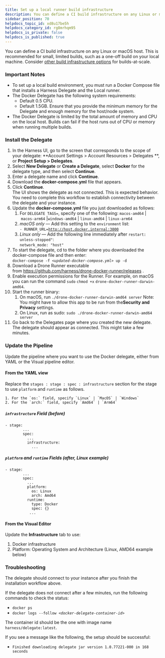 ```yaml
---
title: Set up a local runner build infrastructure
description: You can define a CI build infrastructure on any Linux or macOS host.
sidebar_position: 70
helpdocs_topic_id: xd8u17be5h
helpdocs_category_id: rg8mrhqm95
helpdocs_is_private: false
helpdocs_is_published: true
---
```


You can define a CI build infrastructure on any Linux or macOS host. This is recommended for small, limited builds, such as a one-off build on your local machine. Consider [other build infrastructure options](/docs/category/set-up-build-infrastructure) for builds-at-scale.

### Important Notes

* To set up a local build environment, you must run a Docker Compose file that installs a Harness Delegate and the Local runner.
* The Docker Delegate has the following system requirements:
	+ Default 0.5 CPU.
	+ Default 1.5GB. Ensure that you provide the minimum memory for the Delegate and enough memory for the host/node system.
* The Docker Delegate is limited by the total amount of memory and CPU on the local host. Builds can fail if the host runs out of CPU or memory when running multiple builds.

### Install the Delegate

1. In the Harness UI, go to the screen that corresponds to the scope of your delegate: **Account Settings > Account Resources > Delegates **, or **Project Setup > Delegates**.
2. Select **New Delegate** or **Create a Delegate**, select **Docker** for the delegate type, and then select **Continue**.
3. Enter a delegate name and click **Continue**.
4. Download the **docker-compose.yml** file that appears.
5. Click **Continue**.   
The UI shows the delegate as not connected. This is expected behavior. You need to complete this workflow to establish connectivity between the delegate and your instance.
6. Update the **docker-compose.yml** file you just downloaded as follows:
	1. For `DELEGATE TAGS=`, specify one of the following: `macos-amd64` | `macos-arm64` |`windows-amd64` | `linux-amd64` | `linux-arm64`
	2. *macOS only —* Add this setting to the `environment` list:  
	`- RUNNER_URL=`[`http://host.docker.internal:3000`](http://host.docker.internal:3000/)
	3. *Linux only —* Add the following line immediately after `restart: unless-stopped"`:  
	`network_mode: "host"`
7. To start the delegate, cd to the folder where you downloaded the docker-compose file and then enter:  
 `docker-compose -f <`*`updated-docker-compose.yml`*`> up -d`
8. Download a Drone Runner executable from <https://github.com/harness/drone-docker-runner/releases> .
9. Enable execution permissions for the Runner. For example, on macOS you can run the command `sudo` `chmod +x` `drone-docker-runner-darwin-amd64`.
10. Start the runner binary:
	1. On macOS, run `./drone-docker-runner-darwin-amd64 server` Note: You might have to allow this app to be run from the**Security and Privacy** settings.
	2. On Linux, run as sudo: `sudo ./drone-docker-runner-darwin-amd64 server`
11. Go back to the Delegates page where you created the new delegate. The delegate should appear as connected. This might take a few minutes.

### Update the Pipeline

Update the pipeline where you want to use the Docker delegate, either from YAML or the Visual pipeline editor.

#### From the YAML view

  Replace the `stages : stage : spec : infrastructure` section for the stage to use `platform` and `runtime` as follows.
  
    1. For the `os:` field, specify `Linux` | `MacOS` | `Windows`
    2. For the `arch:` field, specify `Amd64` | `Arm64`

##### `infrastructure` Field (*before*)

```
- stage:  
        ...  
        spec:  
          ...  
          infrastructure:  
            ...  

```
##### `platform` and `runtime` Fields (*after, Linux example*)

```
- stage:  
        ...  
        spec:  
          ...  
          platform:  
            os: Linux  
            arch: Amd64  
          runtime:  
            type: Docker  
            spec: {}  
           ...  

```

#### From the Visual Editor

Update the **Infrastructure** tab to use:

1. Docker infrastructure
2. Platform: Operating System and Architecture (Linux, AMD64 example below)

### Troubleshooting

The delegate should connect to your instance after you finish the installation workflow above. 

If the delegate does not connect after a few minutes, run the following commands to check the status:

* `docker ps`
* `docker logs --follow <`*`docker-delegate-container-id`*`>`

The container id should be the one with image name `harness/delegate:latest`. 

If you see a message like the following, the setup should be successful:

* `Finished downloading delegate jar version 1.0.77221-000 in 168 seconds`

